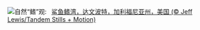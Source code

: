 ![](https://www.bing.com/th?id=OHR.SharkFinCove_ZH-CN4952934195_UHD.jpg&w=1000)自然“鳍”观:&nbsp;&ensp;[鲨鱼鳍湾，达文波特，加利福尼亚州，美国 (© Jeff Lewis/Tandem Stills + Motion)](https://www.bing.com/th?id=OHR.SharkFinCove_ZH-CN4952934195_UHD.jpg)
<br><br/>
